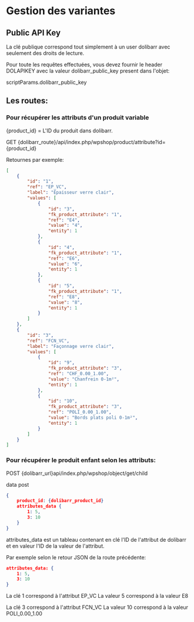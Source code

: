 # Gestion des variantes


## Public API Key

La clé publique correspond tout simplement à un user dolibarr avec seulement des droits de lecture.

Pour toute les requêtes effectuées, vous devez fournir le header DOLAPIKEY avec la valeur dolibarr_public_key present dans l'objet:

scriptParams.dolibarr_public_key

## Les routes:

### Pour récupérer les attributs d'un produit variable

{product_id} = L'ID du produit dans dolibarr.

GET {dolibarr_route}/api/index.php/wpshop/product/attribute?id={product_id}

Retournes par exemple:

```json
[
    {
        "id": "1",
        "ref": "EP_VC",
        "label": "Épaisseur verre clair",
        "values": [
            {
                "id": "3",
                "fk_product_attribute": "1",
                "ref": "E4",
                "value": "4",
                "entity": 1
            },
            {
                "id": "4",
                "fk_product_attribute": "1",
                "ref": "E6",
                "value": "6",
                "entity": 1
            },
            {
                "id": "5",
                "fk_product_attribute": "1",
                "ref": "E8",
                "value": "8",
                "entity": 1
            }
        ]
    },
    {
        "id": "3",
        "ref": "FCN_VC",
        "label": "Façonnage verre clair",
        "values": [
            {
                "id": "9",
                "fk_product_attribute": "3",
                "ref": "CHF_0.00_1.00",
                "value": "Chanfrein 0-1m²",
                "entity": 1
            },
            {
                "id": "10",
                "fk_product_attribute": "3",
                "ref": "POLI_0.00_1.00",
                "value": "Bords plats poli 0-1m²",
                "entity": 1
            }
        ]
    }
]
```

### Pour récupérer le produit enfant selon les attributs:

POST {dolibarr_url}api/index.php/wpshop/object/get/child

data post
```json
{
    product_id: {dolibarr_product_id}
    attributes_data {
        1: 5,
        3: 10
    }
}
```

attributes_data est un tableau contenant en clé l'ID de l'attribut de dolibarr et en valeur l'ID de la valeur de l'attribut.

Par exemple selon le retour JSON de la route précédente:

```json
attributes_data: {
    1: 5,
    3: 10
}
```

La clé 1 correspond à l'attribut EP_VC
La valeur 5 correspond à la valeur E8

La clé 3 correspond à l'attribut FCN_VC
La valeur 10 correspond à la valeur POLI_0.00_1.00

